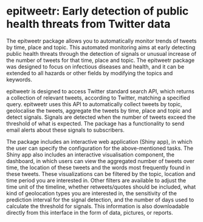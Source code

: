 # epitweetr: Early detection of public health threats from Twitter data

The epitweetr package allows you to automatically monitor trends of tweets by time, place and topic. This automated monitoring aims at early detecting public health threats through the detection of signals or unusual increase of the number of tweets for that time, place and topic. The epitweetr package was designed to focus on infectious diseases and health, and it can be extended to all hazards or other fields by modifying the topics and keywords.

epitweetr is designed to access Twitter standard search API, which returns a collection of relevant tweets, according to Twitter, matching a specified query. epitweetr uses this API to automatically collect tweets by topic, geolocalise the tweets, aggregate the tweets by time, place and topic and detect signals. Signals are detected when the number of tweets exceed the threshold of what is expected. The package has a functionality to send email alerts about these signals to subscribers.

The package includes an interactive web application (Shiny app), in which the user can specify the configuration for the above-mentioned tasks. The Shiny app also includes an interactive visualisation component, the dashboard, in which users can view the aggregated number of tweets over time, the location of these tweets and the words most frequently found in these tweets. These visualizations can be filtered by the topic, location and time period you are interested in. Other filters are available to adjust the time unit of the timeline, whether retweets/quotes should be included, what kind of geolocation types you are interested in, the sensitivity of the prediction interval for the signal detection, and the number of days used to calculate the threshold for signals. This information is also downloadable directly from this interface in the form of data, pictures, or reports.
